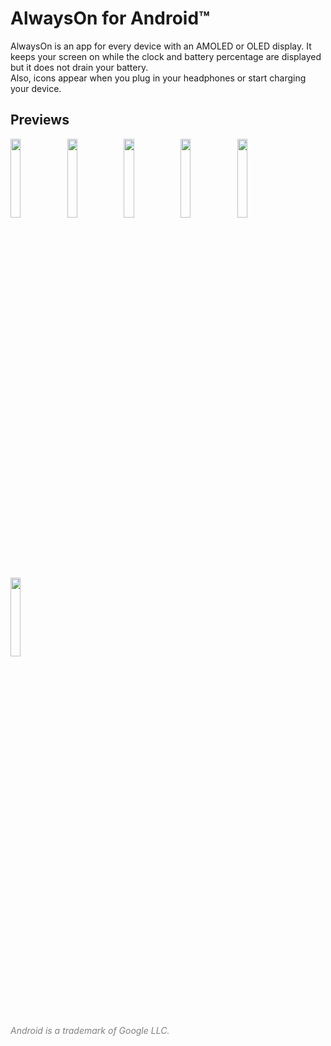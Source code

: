 # AlwaysOn for Android™
AlwaysOn is an app for every device with an AMOLED or OLED display. It keeps your screen on while the clock and battery percentage are displayed but it does not drain your battery.  
Also, icons appear when you plug in your headphones or start charging your device.  

## Previews
<img src="https://domi04151309.github.io/images/Android/AlwaysOn1.jpg" width="18%" /><img src="https://domi04151309.github.io/images/Android/AlwaysOn2.jpg" width="18%" /><img src="https://domi04151309.github.io/images/Android/AlwaysOn3.jpg" width="18%" /><img src="https://domi04151309.github.io/images/Android/AlwaysOn4.jpg" width="18%" /><img src="https://domi04151309.github.io/images/Android/AlwaysOn5.jpg" width="18%" /><img src="https://domi04151309.github.io/images/Android/AlwaysOn6.jpg" width="18%" />  

<i style="color:gray;">Android is a trademark of Google LLC.</i>
